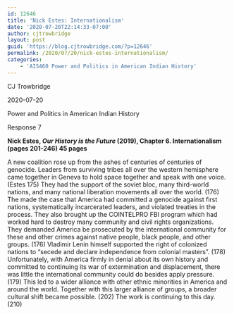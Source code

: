 ```yaml
---
id: 12646
title: 'Nick Estes: Internationalism'
date: '2020-07-20T22:14:33-07:00'
author: cjtrowbridge
layout: post
guid: 'https://blog.cjtrowbridge.com/?p=12646'
permalink: /2020/07/20/nick-estes-internationalism/
categories:
    - 'AIS460 Power and Politics in American Indian History'
---
```


CJ Trowbridge

2020-07-20

Power and Politics in American Indian History

Response 7

**Nick Estes, *Our History is the Future* (2019), Chapter 6. Internationalism (pages 201-246) 45 pages**

 A new coalition rose up from the ashes of centuries of centuries of genocide. Leaders from surviving tribes all over the western hemisphere came together in Geneva to hold space together and speak with one voice. (Estes 175) They had the support of the soviet bloc, many third-world nations, and many national liberation movements all over the world. (176) The made the case that America had committed a genocide against first nations, systematically incarcerated leaders, and violated treaties in the process. They also brought up the COINTELPRO FBI program which had worked hard to destroy many community and civil rights organizations. They demanded America be prosecuted by the international community for these and other crimes against native people, black people, and other groups. (176) Vladimir Lenin himself supported the right of colonized nations to “secede and declare independence from colonial masters”. (178) Unfortunately, with America firmly in denial about its own history and committed to continuing its war of extermination and displacement, there was little the international community could do besides apply pressure. (179) This led to a wider alliance with other ethnic minorities in America and around the world. Together with this larger alliance of groups, a broader cultural shift became possible. (202) The work is continuing to this day. (210)